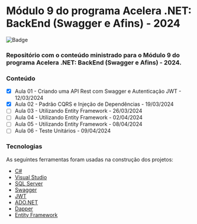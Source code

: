# Módulo 9 do programa Acelera .NET: BackEnd (Swagger e Afins) - 2024

![Badge](https://img.shields.io/badge/Marcos%20Dias%20Vendramini-ASP.NET%20C%23-red)

### Repositório com o conteúdo ministrado para o Módulo 9 do programa Acelera .NET: BackEnd (Swagger e Afins) - 2024.

### Conteúdo

- [x] Aula 01 - Criando uma API Rest com Swagger e Autenticação JWT - 12/03/2024
- [x] Aula 02 - Padrão CQRS e Injeção de Dependências - 19/03/2024
- [ ] Aula 03 - Utilizando Entity Framework  - 26/03/2024
- [ ] Aula 04 - Utilizando Entity Framework - 02/04/2024
- [ ] Aula 05 - Utilizando Entity Framework - 08/04/2024
- [ ] Aula 06 - Teste Unitários - 09/04/2024

### Tecnologias

As seguintes ferramentas foram usadas na construção dos projetos:

- [C#](https://docs.microsoft.com/pt-br/dotnet/csharp/)
- [Visual Studio](https://visualstudio.microsoft.com/pt-br/)
- [SQL Server](https://www.microsoft.com/pt-br/sql-server/sql-server-downloads)
- [Swagger](https://swagger.io/)
- [JWT](https://jwt.io/)
- [ADO.NET](https://docs.microsoft.com/pt-br/dotnet/framework/data/adonet/)
- [Dapper](https://github.com/DapperLib/Dapper)
- [Entity Framework](https://docs.microsoft.com/pt-br/ef/)
